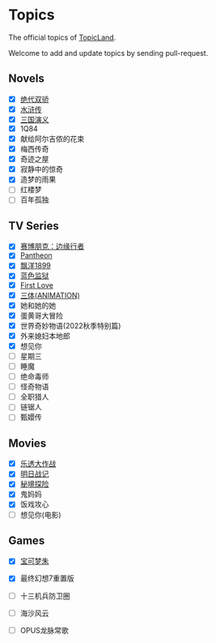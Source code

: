 # Topics

The official topics of [TopicLand](https://github.com/topicland/TopicLand).

Welcome to add and update topics by sending pull-request.

## Novels

- [x] [绝代双骄](https://topic-land.com/#/topics/%E7%BB%9D%E4%BB%A3%E5%8F%8C%E9%AA%84)
- [x] [水浒传](https://topic-land.com/#/topics/%E6%B0%B4%E6%B5%92%E4%BC%A0)
- [x] [三国演义](https://topic-land.com/#/topics/%E4%B8%89%E5%9B%BD%E6%BC%94%E4%B9%89)
- [x] 1Q84
- [x] 献给阿尔吉侬的花束
- [x] 梅西传奇
- [x] 奇迹之屋
- [x] 寂静中的惊奇
- [x] 造梦的雨果
- [ ] 红楼梦
- [ ] 百年孤独

## TV Series

- [x] [赛博朋克：边缘行者](http://39.108.136.237/#/topics/%E8%B5%9B%E5%8D%9A%E6%9C%8B%E5%85%8B%EF%BC%9A%E8%BE%B9%E7%BC%98%E8%A1%8C%E8%80%85)
- [x] [Pantheon](https://topic-land.com/#/topics/Pantheon(TV%20series))
- [x] [飘洋1899](https://topic-land.com/#/topics/%E9%A3%98%E6%B4%8B1899)
- [x] [蓝色监狱](https://topic-land.com/#/topics/%E8%93%9D%E8%89%B2%E7%9B%91%E7%8B%B1)
- [x] [First Love](https://topic-land.com/#/topics/First%20Love(TV%20series))
- [x] [三体(ANIMATION)](https://topic-land.com/#/topics/%E4%B8%89%E4%BD%93(ANIMATION))
- [x] 她和她的她
- [x] 蛋黄哥大冒险
- [x] 世界奇妙物语(2022秋季特别篇)
- [x] 外来媳妇本地郎
- [x] 想见你
- [ ] 星期三
- [ ] 睡魔
- [ ] 绝命毒师
- [ ] 怪奇物语
- [ ] 全职猎人
- [ ] 链锯人
- [ ] 甄嬛传

## Movies

- [x] [乐透大作战](https://topic-land.com/#/topics/%E4%B9%90%E9%80%8F%E5%A4%A7%E4%BD%9C%E6%88%98)
- [x] [明日战记](https://topic-land.com/#/topics/%E6%98%8E%E6%97%A5%E6%88%98%E8%AE%B0)
- [x] [秘境探险](https://topic-land.com/#/topics/%E7%A7%98%E5%A2%83%E6%8E%A2%E9%99%A9)
- [x] 鬼妈妈
- [x] 饭戏攻心
- [ ] 想见你(电影)

## Games

- [x] [宝可梦朱](https://topic-land.com/#/topics/%E5%AE%9D%E5%8F%AF%E6%A2%A6%E6%9C%B1)
- [x] 最终幻想7重置版
- [ ] 十三机兵防卫圈
- [ ] 海沙风云
- [ ] OPUS龙脉常歌

